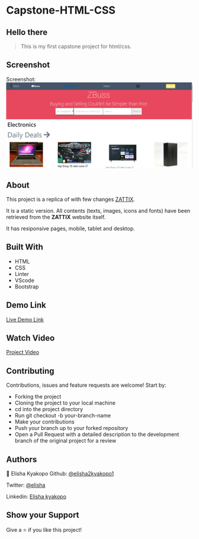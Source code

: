 # Capstone-HTML-CSS

## Hello there

> This is my first capstone project for html/css.

## Screenshot

Screenshot: ![Screenshot of the Online shop](assets/screen-shot/Capstone_project.png)

## About

This project is a replica of with few changes [ZATTIX](https://www.behance.net/gallery/24796463/ZATTIX).

It is a static version. All contents (texts, images, icons and fonts) have been retrieved from the **ZATTIX** website itself.

It has resiponsive pages, mobile, tablet and desktop.

## Built With

- HTML
- CSS
- Linter
- VScode
- Bootstrap

## Demo Link

[Live Demo Link]( https://elisha2kyakpo1.github.io/Capstone-HTML-CSS/)

## Watch Video

[Project Video](https://www.loom.com/share/2f0aafebcc20476aa1d48e71e81867ba)

## Contributing

Contributions, issues and feature requests are welcome! Start by:

- Forking the project
- Cloning the project to your local machine
- cd into the project directory
- Run git checkout -b your-branch-name
- Make your contributions
- Push your branch up to your forked repository
- Open a Pull Request with a detailed description to the development branch of the original project for a review

## Authors

👤 Elisha Kyakopo
Github: [@elisha2kyakopo1](https://github.com/elisha2kyakopo1)

Twitter: [@elisha](https://twitter.com/elisha1k)

Linkedin: [Elisha kyakopo](https://www.linkedin.com/in/elisha-kyakopo-009aa3197/)

## Show your Support

Give a ⭐ if you like this project!

